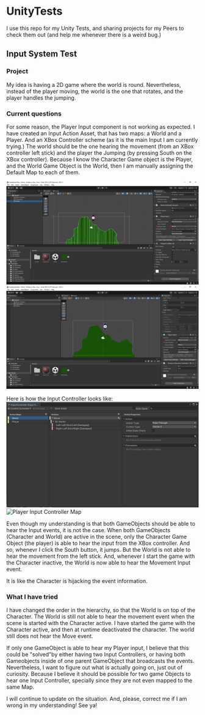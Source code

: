 # UnityTests
I use this repo for my Unity Tests, and sharing projects for my Peers to check them out (and help me whenever there is a weird bug.)

## Input System Test
### Project
My idea is having a 2D game where the world is round. Nevertheless, instead of the player moving, the world is the one that rotates, and the player handles the jumping. 

### Current questions
For some reason, the Player Input component is not working as expected. I have created an Input Action Asset, that has two maps: a World and a Player. And an XBox Controller scheme (as it is the main Input I am currently trying.) The world should be the one hearing the movement (from an XBox controller left stick) and the player the Jumping (by pressing South on the XBox controller). Because I know the Character Game object is the Player, and the World Game Object is the World, then I am manually assigning the Default Map to each of them.

<img title="World Game Object" alt="World has Player Input Controller" src="/Images/WorldComponent.png">
<img title="Character Game Object" alt="Character has Player Input Controller" src="/Images/CharacterComponent.png">

Here is how the Input Controller looks like:
<img title="World Input Controller Map" src="/Images/WorldInputControllerMap.png">
<img title="Player Input Controller Map" src="/Images/CharacterControllerInputMap.png">

Even though my understanding is that both GameObjects should be able to hear the Input events, it is not the case. When both GameObjects (Character and World) are active in the scene, only the Character Game Object (the player) is able to hear the input from the XBox controller. And so, whenevr I click the South button, it jumps. But the World is not able to hear the movement from the left stick. And, whenever I start the game with the Character inactive, the World is now able to hear the Movement Input event. 

It is like the Character is hijacking the event information.

### What I have tried
I have changed the order in the hierarchy, so that the World is on top of the Character. The World is still not able to hear the movement event when the scene is started with the Character active.
I have started the game with the Character active, and then at runtime deactivated the character. The world still does not hear the Move event.

If only one GameObject is able to hear my Player input, I believe that this could be "solved"by either having two Input Controllers, or having both Gameobjects inside of one parent GameObject that broadcasts the events. Nevertheless, I want to figure out what is actually going on, just out of curiosity. Because I believe it should be possible for two game Objects to hear one Input Controller, specially since they are not even mapped to the same Map. 

I will continue to update on the situation. And, please, correct me if I am wrong in my understanding! See ya!


